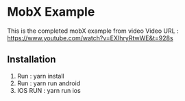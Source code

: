 # MobX Example
 
This is the completed mobX example from video
Video URL : https://www.youtube.com/watch?v=EXIhryRtwWE&t=928s


## Installation
1. Run : yarn install
2. Run : yarn run android 
3. IOS RUN : yarn run ios
